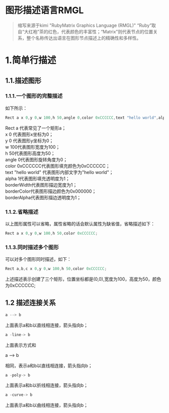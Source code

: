 # 图形描述语言RMGL
> 缩写来源于kimi
> "RubyMatrix Graphics Language (RMGL)" “Ruby”取自“大红袍”茶的红色，代表颜色的丰富性；“Matrix”则代表节点的位置关系，整个名称传达出语言在图形节点描述上的精确性和多样性。

# 1.简单行描述
## 1.1.描述图形
### 1.1.1.一个图形的完整描述
如下所示：  
```java
Rect a x 0,y 0,w 100,h 50,angle 0,color 0xCCCCCC,text "hello world",alpha 1,borderWidth 2,borderColor 0x000000,borderAlpha 1;
```
Rect a 代表常见了一个矩形a；  
x 0 代表图形x坐标为0；  
y 0 代表图形y坐标为0；  
w 100代表图形宽度为100；  
h 50代表图形高度为50；   
angle 0代表图形旋转角度为0；   
color 0xCCCCCC代表图形填充颜色为0xCCCCCC；  
text "hello world" 代表图形内部文字为"hello world"；  
alpha 1代表图形填充透明度为1；  
borderWidth代表图形描边宽度为1；  
borderColor代表图形描边颜色为0x000000；  
borderAlpha代表图形描边透明度为1；  
### 1.1.2.省略描述
以上图形属性可以省略，属性省略的话会默认属性为缺省值，省略描述如下：  
```java
Rect a x 0,y 0,w 100,h 50,color 0xCCCCCC;
```
### 1.1.3.同时描述多个图形
可以对多个图形同时描述，如下：
```java
Rect a,b,c x 0,y 0,w 100,h 50,color 0xCCCCCC;
```
上述描述表示创建了三个矩形，位置坐标都是(0,0),宽度为100，高度为50，颜色为0xCCCCCC;

## 1.2 描述连接关系
```java
a --> b
```
上面表示a和b以直线相连接，箭头指向b；
```java
a -line-> b
```
上面表示方式和 <p>a --> b</p> 相同，表示a和b以直线相连接，箭头指向b；
```java
a -poly-> b
```
上面表示a和b以折线相连接，箭头指向b；
```java
a -curve-> b
```
上面表示a和b以曲线相连接，箭头指向b；